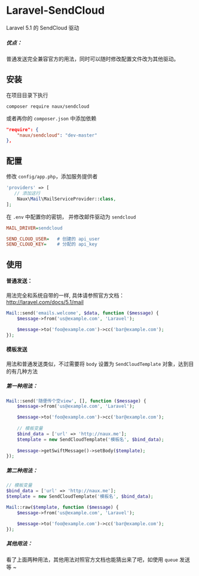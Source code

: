 # Laravel-SendCloud
Laravel 5.1 的 SendCloud 驱动

##### 优点：
普通发送完全兼容官方的用法，同时可以随时修改配置文件改为其他驱动。

## 安装

在项目目录下执行

```
composer require naux/sendcloud
```

或者再你的 `composer.json` 中添加依赖

```json
"require": {
    "naux/sendcloud": "dev-master"
},
```

## 配置

修改 `config/app.php`，添加服务提供者

```php
'providers' => [
   // 添加这行
    Naux\Mail\MailServiceProvider::class,
];
```

在 `.env` 中配置你的密钥， 并修改邮件驱动为 `sendcloud`

```ini
MAIL_DRIVER=sendcloud

SEND_CLOUD_USER=   # 创建的 api_user
SEND_CLOUD_KEY=    # 分配的 api_key
```

## 使用

#### 普通发送：
用法完全和系统自带的一样, 具体请参照官方文档： http://laravel.com/docs/5.1/mail

```php
Mail::send('emails.welcome', $data, function ($message) {
    $message->from('us@example.com', 'Laravel');

    $message->to('foo@example.com')->cc('bar@example.com');
});
```

#### 模板发送
用法和普通发送类似，不过需要将 `body` 设置为 `SendCloudTemplate` 对象，达到目的有几种方法

##### 第一种用法： 

```php
Mail::send('随便传个空view', [], function ($message) {
    $message->from('us@example.com', 'Laravel');

    $message->to('foo@example.com')->cc('bar@example.com');
    
    // 模板变量
    $bind_data = ['url' => 'http://naux.me'];
    $template = new SendCloudTemplate('模板名', $bind_data);
    
    $message->getSwiftMessage()->setBody($template);
});
```

##### 第二种用法： 

```php
// 模板变量
$bind_data = ['url' => 'http://naux.me'];
$template = new SendCloudTemplate('模板名', $bind_data);

Mail::raw($template, function ($message) {
    $message->from('us@example.com', 'Laravel');

    $message->to('foo@example.com')->cc('bar@example.com');
});
```

##### 其他用法： 

看了上面两种用法，其他用法对照官方文档也能猜出来了吧，如使用 `queue` 发送等 ~

